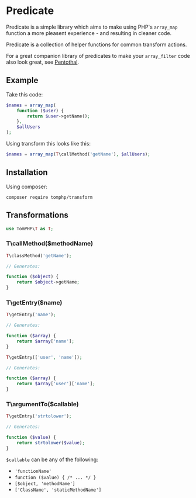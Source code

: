 # Predicate

Predicate is a simple library which aims to make using PHP's `array_map`
function a more pleasent experience - and resulting in cleaner code.

Predicate is a collection of helper functions for common transform actions.

For a great companion library of predicates to make your `array_filter` code also look great, see [Pentothal](https://github.com/Giuseppe-Mazzapica/Pentothal).

## Example

Take this code:

```php
$names = array_map(
    function ($user) {
        return $user->getName();
    },
    $allUsers
);
```

Using transform this looks like this:

```php
$names = array_map(T\callMethod('getName'), $allUsers);
```

## Installation

Using composer:

`composer require tomphp/transform`

## Transformations

```php
use TomPHP\T as T;
```

### T\callMethod($methodName)

```php
T\classMethod('getName');

// Generates:

function ($object) {
    return $object->getName;
}
```

### T\getEntry($name)

```php
T\getEntry('name');

// Generates:

function ($array) {
    return $array['name'];
}
```

```php
T\getEntry(['user', 'name']);

// Generates:

function ($array) {
    return $array['user']['name'];
}
```

### T\argumentTo($callable)

```php
T\getEntry('strtolower');

// Generates:

function ($value) {
    return strtolower($value);
}
```

`$callable` can be any of the following:

* `'functionName'`
* `function ($value) { /* ... */ }`
* `[$object, 'methodName']`
* `['ClassName', 'staticMethodName']`
